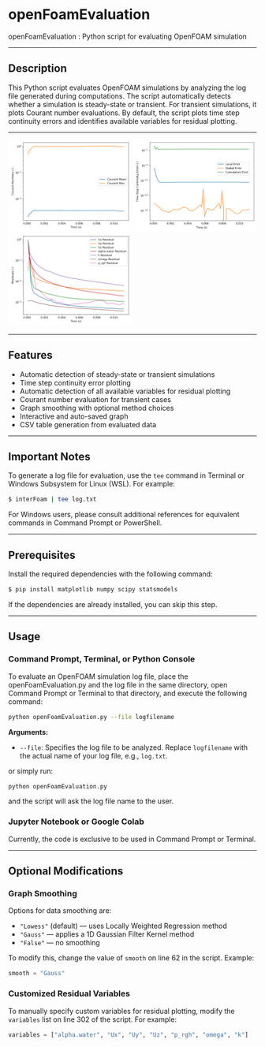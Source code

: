 # openFoamEvaluation
openFoamEvaluation : Python script for evaluating OpenFOAM simulation

---

## Description
This Python script evaluates OpenFOAM simulations by analyzing the log file generated during computations. The script automatically detects whether a simulation is steady-state or transient. For transient simulations, it plots Courant number evaluations. By default, the script plots time step continuity errors and identifies available variables for residual plotting.

---

<img src="image/output_courant.png" alt="Courant Graph" width="250"> <img src="image/output_Continuity.png" alt="Continuity Graph" width="250"> <img src="image/output_residual.png" alt="Residual Graph" width="250">

---

## Features
- Automatic detection of steady-state or transient simulations
- Time step continuity error plotting
- Automatic detection of all available variables for residual plotting
- Courant number evaluation for transient cases
- Graph smoothing with optional method choices
- Interactive and auto-saved graph
- CSV table generation from evaluated data

---

## Important Notes
To generate a log file for evaluation, use the `tee` command in Terminal or Windows Subsystem for Linux (WSL). For example:
```bash
$ interFoam | tee log.txt
```
For Windows users, please consult additional references for equivalent commands in Command Prompt or PowerShell.

---

## Prerequisites
Install the required dependencies with the following command:
```bash
$ pip install matplotlib numpy scipy statsmodels
```
If the dependencies are already installed, you can skip this step.

---

## Usage

### Command Prompt, Terminal, or Python Console
To evaluate an OpenFOAM simulation log file, place the openFoamEvaluation.py and the log file in the same directory, open Command Prompt or Terminal to that directory, and execute the following command:
```bash
python openFoamEvaluation.py --file logfilename
```
**Arguments:**
- `--file`: Specifies the log file to be analyzed. Replace `logfilename` with the actual name of your log file, e.g., `log.txt`.

or simply run:
```bash
python openFoamEvaluation.py
```
and the script will ask the log file name to the user.

### Jupyter Notebook or Google Colab
Currently, the code is exclusive to be used in Command Prompt or Terminal.

---

## Optional Modifications

### Graph Smoothing
Options for data smoothing are:
- `"Lowess"` (default) — uses Locally Weighted Regression method
- `"Gauss"` — applies a 1D Gaussian Filter Kernel method
- `"False"` — no smoothing

To modify this, change the value of `smooth` on line 62 in the script. Example:
```python
smooth = "Gauss"
```

### Customized Residual Variables
To manually specify custom variables for residual plotting, modify the `variables` list on line 302 of the script. For example:
```python
variables = ["alpha.water", "Ux", "Uy", "Uz", "p_rgh", "omega", "k"]
```
